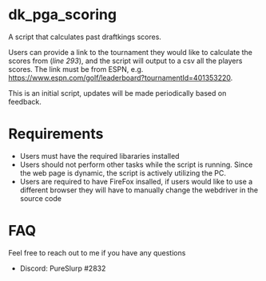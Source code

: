 # dk_pga_scoring
A script that calculates past draftkings scores.

Users can provide a link to the tournament they would like to calculate the scores from (*line 293*), and the script will output to a csv all the players scores. The link must be from ESPN, e.g. https://www.espn.com/golf/leaderboard?tournamentId=401353220.

This is an initial script, updates will be made periodically based on feedback.



# Requirements
- Users must have the required libararies installed
- Users should not perform other tasks while the script is running. Since the web page is dynamic, the script is actively utilizing the PC.
- Users are required to have FireFox insalled, if users would like to use a different browser they will have to manually change the webdriver in the source code

# FAQ
Feel free to reach out to me if you have any questions
- Discord: PureSlurp #2832
